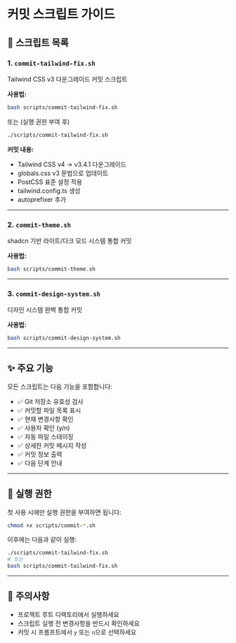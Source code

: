 # 커밋 스크립트 가이드

## 📝 스크립트 목록

### 1. `commit-tailwind-fix.sh`
Tailwind CSS v3 다운그레이드 커밋 스크립트

**사용법:**
```bash
bash scripts/commit-tailwind-fix.sh
```

또는 (실행 권한 부여 후)
```bash
./scripts/commit-tailwind-fix.sh
```

**커밋 내용:**
- Tailwind CSS v4 → v3.4.1 다운그레이드
- globals.css v3 문법으로 업데이트
- PostCSS 표준 설정 적용
- tailwind.config.ts 생성
- autoprefixer 추가

---

### 2. `commit-theme.sh`
shadcn 기반 라이트/다크 모드 시스템 통합 커밋

**사용법:**
```bash
bash scripts/commit-theme.sh
```

---

### 3. `commit-design-system.sh`
디자인 시스템 완벽 통합 커밋

**사용법:**
```bash
bash scripts/commit-design-system.sh
```

---

## ✨ 주요 기능

모든 스크립트는 다음 기능을 포함합니다:

- ✅ Git 저장소 유효성 검사
- ✅ 커밋할 파일 목록 표시
- ✅ 현재 변경사항 확인
- ✅ 사용자 확인 (y/n)
- ✅ 자동 파일 스테이징
- ✅ 상세한 커밋 메시지 작성
- ✅ 커밋 정보 출력
- ✅ 다음 단계 안내

---

## 🚀 실행 권한

첫 사용 시에만 실행 권한을 부여하면 됩니다:

```bash
chmod +x scripts/commit-*.sh
```

이후에는 다음과 같이 실행:
```bash
./scripts/commit-tailwind-fix.sh
# 또는
bash scripts/commit-tailwind-fix.sh
```

---

## 📌 주의사항

- 프로젝트 루트 디렉토리에서 실행하세요
- 스크립트 실행 전 변경사항을 반드시 확인하세요
- 커밋 시 프롬프트에서 `y` 또는 `n`으로 선택하세요
